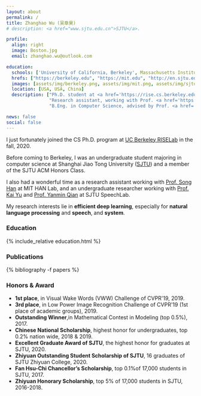 ```yaml
---
layout: about
permalink: /
title: Zhanghao Wu (吴章昊)
# description: <a href="www.sjtu.edu.cn">SJTU</a>.

profile:
  align: right
  image: Boston.jpg
  email: zhanghao.wu@outlook.com

education:
  schools: ['University of California, Berkeley', Massachusetts Institute Technology, Shanghai Jiao Tong University]
  hrefs: ["https://berkeley.edu", "https://mit.edu", "http://en.sjtu.edu.cn"]
  images: [assets/img/berkeley.png, assets/img/mit.png, assets/img/sjtu.png]
  location: [USA, USA, China]
  description: ["Ph.D. student at <a href='https://rise.cs.berkeley.edu'>RISELab</a>. Aug. 2020 - ",
                "Research assistant, working with Prof. <a href='https://songhan.mit.edu'>Song Han</a>. Jul. 2019 - Jan. 2020.",
                "B.Eng. in Computer Science, advised by Prof. <a href='https://speechlab.sjtu.edu.cn/members/kai_yu'>Kai Yu</a> and Prof. <a href='http://www.cs.sjtu.edu.cn/en/PeopleDetail.aspx?id=140'>Yong Yu</a>. Sep. 2016 - Jun. 2020."]

news: false
social: false
---
```


I just fortunately joined the CS Ph.D. program at [UC Berkeley RISELab](https://rise.cs.berkeley.edu/) in the fall, 2020.

Before coming to Berkeley, I was an undergraduate student majoring in computer science at Shanghai Jiao Tong University ([SJTU](http://en.sjtu.edu.cn/)) and a member of the SJTU ACM Honors Class.

I also had a wonderful time as a research assistant working with [Prof. Song Han](https://songhan.mit.edu) at MIT HAN Lab, and an undergraduate researcher working with [Prof. Kai Yu](https://speechlab.sjtu.edu.cn/members/kai_yu) and [Prof. Yanmin Qian](https://speechlab.sjtu.edu.cn/members/yanmin_qian) at SJTU SpeechLab.

My research interests lie in **efficient deep learning**, especially for **natural language processing** and **speech**, and **system**.

### Education

{% include_relative education.html %}

### Publications
{% bibliography -f papers %}

### Honors & Award
* **1st place**, in Visual Wake Words (VWW) Challenge of CVPR'19, 2019.
* **3rd place**, in Low Power Image Recognition Challenge of CVPR'19 (1st place of academic groups), 2019.
* **Outstanding Winner**,in Mathematical Contest in Modeling (top 0.5%), 2017.
* **Chinese National Scholarship**, highest honor for undergraduates, top 0.2% nation wide, 2018 & 2019.
* **Excellent Graduate Award of SJTU**, the highest honor for graduates at SJTU, 2020.
* **Zhiyuan Outstanding Student Scholarship of SJTU**, 16 graduates of SJTU Zhiyuan College, 2020.
* **Fan Hsu-Chi Chancellor’s Scholarship**, top 0.1%of 17,000 students in SJTU, 2017.
* **Zhiyuan Honorary Scholarship**, top 5% of 17,000 students in SJTU, 2016-2018.

